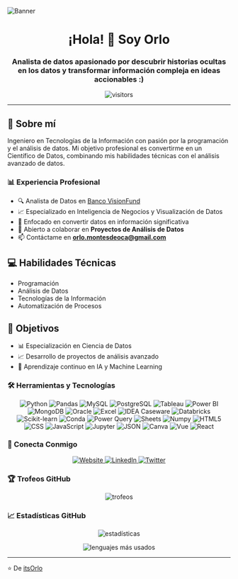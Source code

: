 ![Banner](https://i.postimg.cc/nr8PhvNB/Banner-Horizontal-de-Tienda-Ecommerce-Tecnol-gico-Negro-y-Verde.png)

<h1 align="center">¡Hola! 👋 Soy Orlo</h1>
<h3 align="center">Analista de datos apasionado por descubrir historias ocultas en los datos y transformar información compleja en ideas accionables :)</h3>

<p align="center">
  <img src="https://visitor-badge.laobi.icu/badge?page_id=itsorlo.itsorlo" alt="visitors"/>
</p>

---

## 🚀 Sobre mí
Ingeniero en Tecnologías de la Información con pasión por la programación y el análisis de datos. Mi objetivo profesional es convertirme en un Científico de Datos, combinando mis habilidades técnicas con el análisis avanzado de datos.

### 📊 Experiencia Profesional
- 🔍 Analista de Datos en [Banco VisionFund](https://www.visionfund.ec/)
- 📈 Especializado en Inteligencia de Negocios y Visualización de Datos
- 🎯 Enfocado en convertir datos en información significativa
- 👯 Abierto a colaborar en **Proyectos de Análisis de Datos**
- 📫 Contáctame en **orlo.montesdeoca@gmail.com**

## 💻 Habilidades Técnicas
- Programación
- Análisis de Datos
- Tecnologías de la Información
- Automatización de Procesos

## 🎯 Objetivos
- 📊 Especialización en Ciencia de Datos
- 📈 Desarrollo de proyectos de análisis avanzado
- 🤖 Aprendizaje continuo en IA y Machine Learning

### 🛠️ Herramientas y Tecnologías

<p align="center">
  <img src="https://img.shields.io/badge/Python-3776AB?style=for-the-badge&logo=python&logoColor=white" alt="Python"/>
  <img src="https://img.shields.io/badge/Pandas-150458?style=for-the-badge&logo=pandas&logoColor=white" alt="Pandas"/>
  <img src="https://img.shields.io/badge/MySQL-00000F?style=for-the-badge&logo=mysql&logoColor=white" alt="MySQL"/>
  <img src="https://img.shields.io/badge/PostgreSQL-316192?style=for-the-badge&logo=postgresql&logoColor=white" alt="PostgreSQL"/>
  <img src="https://img.shields.io/badge/Tableau-E97627?style=for-the-badge&logo=Tableau&logoColor=white" alt="Tableau"/>
  <img src="https://img.shields.io/badge/Power_BI-F2C811?style=for-the-badge&logo=powerbi&logoColor=black" alt="Power BI"/>
  <img src="https://img.shields.io/badge/MongoDB-4EA94B?style=for-the-badge&logo=mongodb&logoColor=white" alt="MongoDB"/>
  <img src="https://img.shields.io/badge/Oracle-F80000?style=for-the-badge&logo=oracle&logoColor=white" alt="Oracle"/>
  <img src="https://img.shields.io/badge/Excel-217346?style=for-the-badge&logo=microsoft-excel&logoColor=white" alt="Excel"/>
  <img src="https://img.shields.io/badge/IDEA_Caseware-FF3621?style=for-the-badge&logo=caseware&logoColor=white" alt="IDEA Caseware"/>
  <img src="https://img.shields.io/badge/Databricks-FF3621?style=for-the-badge&logo=databricks&logoColor=white" alt="Databricks"/>
  <img src="https://img.shields.io/badge/scikit--learn-F7931E?style=for-the-badge&logo=scikit-learn&logoColor=white" alt="Scikit-learn"/>
  <img src="https://img.shields.io/badge/Conda-44A833?style=for-the-badge&logo=anaconda&logoColor=white" alt="Conda"/>
  <img src="https://img.shields.io/badge/Power_Query-F2C811?style=for-the-badge&logo=powerquery&logoColor=black" alt="Power Query"/>
  <img src="https://img.shields.io/badge/Google%20Sheets-34A853?style=for-the-badge&logo=google-sheets&logoColor=white" alt="Sheets"/>
  <img src="https://img.shields.io/badge/NumPy-013243?style=for-the-badge&logo=numpy&logoColor=white" alt="Numpy"/>
  <img src="https://img.shields.io/badge/HTML5-E34F26?style=for-the-badge&logo=html5&logoColor=white" alt="HTML5"/>
  <img src="https://img.shields.io/badge/CSS3-1572B6?style=for-the-badge&logo=css3&logoColor=white" alt="CSS"/>
  <img src="https://img.shields.io/badge/JavaScript-F7DF1E?style=for-the-badge&logo=javascript&logoColor=black" alt="JavaScript"/>
  <img src="https://img.shields.io/badge/Jupyter-F37626?style=for-the-badge&logo=jupyter&logoColor=white" alt="Jupyter"/>
  <img src="https://img.shields.io/badge/JSON-000000?style=for-the-badge&logo=json&logoColor=white" alt="JSON"/>
  <img src="https://img.shields.io/badge/Canva-00C4CC?style=for-the-badge&logo=canva&logoColor=white" alt="Canva"/>
  <img src="https://img.shields.io/badge/Vue.js-4FC08D?style=for-the-badge&logo=vue.js&logoColor=white" alt="Vue"/>
  <img src="https://img.shields.io/badge/React-61DAFB?style=for-the-badge&logo=react&logoColor=black" alt="React"/>
</p>

### 🤝 Conecta Conmigo

<p align="center">
  <a href="https://itsorlo.github.io/">
    <img src="https://img.shields.io/badge/Website-000000?style=for-the-badge&logo=About.me&logoColor=white" alt="Website"/>
  </a>
  <a href="https://linkedin.com/in/orlidan-montesdeoca">
    <img src="https://img.shields.io/badge/LinkedIn-0077B5?style=for-the-badge&logo=linkedin&logoColor=white" alt="LinkedIn"/>
  </a>
  <a href="https://twitter.com/itsorlo">
    <img src="https://img.shields.io/badge/Twitter-1DA1F2?style=for-the-badge&logo=twitter&logoColor=white" alt="Twitter"/>
  </a>
</p>

### 🏆 Trofeos GitHub

<p align="center">
  <img src="https://github-profile-trophy.vercel.app/?username=itsorlo&theme=nord&column=7" alt="trofeos"/>
</p>

### 📈 Estadísticas GitHub

<p align="center">
  <img src="https://github-readme-stats.vercel.app/api?username=itsorlo&show_icons=true&theme=radical&locale=es" alt="estadísticas"/>
</p>

<p align="center">
  <img src="https://github-readme-stats.vercel.app/api/top-langs/?username=itsorlo&layout=compact&theme=radical&locale=es" alt="lenguajes más usados"/>
</p>

---
⭐ De [itsOrlo](https://github.com/itsOrlo)
